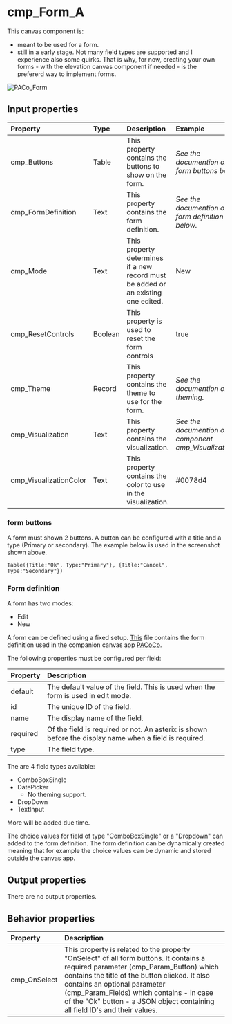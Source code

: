 # cmp_Form_A

This canvas component is:

- meant to be used for a form.
- still in a early stage. Not many field types are supported and I experience also some quirks. That is why, for now, creating your own forms - with the elevation canvas component if needed - is the prefererd way to implement forms.

![PACo_Form](https://user-images.githubusercontent.com/35654198/197223488-dc2e487e-de05-4a2b-9e3c-cbf3c2c560e5.png)

## **Input properties**

| Property | Type | Description | Example |
| :--- | :--- | :--- | :--- |
| cmp_Buttons | Table | This property contains the buttons to show on the form. | *See the documention on form buttons below.* |
| cmp_FormDefinition | Text | This property contains the form definition. | *See the documention on form definition below.* |
| cmp_Mode | Text | This property determines if a new record must be added or an existing one edited. | New |
| cmp_ResetControls | Boolean | This property is used to reset the form controls | true |
| cmp_Theme | Record | This property contains the theme to use for the form. | *See the documention on theming.* |
| cmp_Visualization | Text | This property contains the visualization. | *See the documention on the component cmp_Visualization_A.* |
| cmp_VisualizationColor | Text | This property contains the color to use in the visualization. | #0078d4 |

### form buttons

A form must shown 2 buttons. A button can be configured with a title and a type (Primary or secondary). The example below is used in the screenshot shown above.

`Table({Title:"Ok", Type:"Primary"}, {Title:"Cancel", Type:"Secondary"})`

### Form definition

A form has two modes:

- Edit
- New

A form can be defined using a fixed setup. [This](./Form%20definition) file contains the form definition used in the companion canvas app [PACoCo](./../PACoCo.md).

The following properties must be configured per field:

| Property | Description |
| :--- | :--- |
| default | The default value of the field. This is used when the form is used in edit mode. |
| id | The unique ID of the field. |
| name | The display name of the field. |
| required | Of the field is required or not. An asterix is shown before the display name when a field is required. |
| type | The field type. |

The are 4 field types available:

- ComboBoxSingle
- DatePicker
  - No theming support.
- DropDown
- TextInput

More will be added due time.

The choice values for field of type "ComboBoxSingle" or a "Dropdown" can added to the form definition. The form definition can be dynamically created meaning that for example the choice values can be dynamic and stored outside the canvas app.

## **Output properties**

There are no output properties.

## **Behavior properties**

| Property | Description |
| :--- | :--- |
| cmp_OnSelect | This property is related to the property "OnSelect" of all form buttons. It contains a required parameter (cmp_Param_Button) which contains the title of the button clicked. It also contains an optional parameter (cmp_Param_Fields) which contains - in case of the "Ok" button - a JSON object containing all field ID's and their values. |
